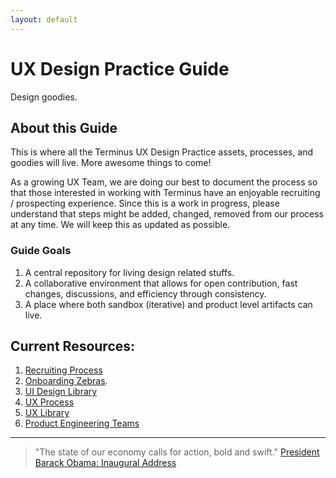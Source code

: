 ```yaml
---
layout: default
---
```


# UX Design Practice Guide
Design goodies.

## About this Guide
This is where all the Terminus UX Design Practice assets, processes, and goodies will live. More awesome things to come!

As a growing UX Team, we are doing our best to document the process so that those interested in working with Terminus have an enjoyable recruiting / prospecting experience. Since this is a work in progress, please understand that steps might be added, changed, removed from our process at any time. We will keep this as updated as possible.

### Guide Goals
1. A central repository for living design related stuffs.
2. A collaborative environment that allows for open contribution, fast changes, discussions, and efficiency through consistency.
3. A place where both sandbox (iterative) and product level artifacts can live.

## Current Resources:
1. [Recruiting Process](docs/UX-Recruiting.md)
2. [Onboarding Zebras](docs/UX-Onboarding-Mentoring.md).
3. [UI Design Library](https://github.com/GetTerminus/terminus-ui)
4. [UX Process](docs/UX-Process.md)
5. [UX Library](docs/UX-Library.md)
6. [Product Engineering Teams](docs/Product-Engineering-Teams.md)


---

> "The state of our economy calls for action, bold and swift."
[President Barack Obama: Inaugural Address](https://obamawhitehouse.archives.gov/blog/2009/01/21/president-barack-obamas-inaugural-address)
